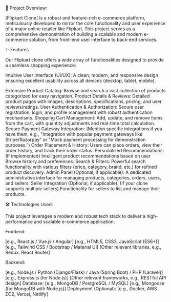 🚀 Project Overview:

[Flipkart Clone] is a robust and feature-rich e-commerce platform, meticulously developed to mirror the core functionality and user experience of a major online retailer like Flipkart. This project serves as a comprehensive demonstration of building a scalable and modern e-commerce solution, from front-end user interface to back-end services.

✨ Features

Our Flipkart clone offers a wide array of functionalities designed to provide a seamless shopping experience:

Intuitive User Interface (UI/UX): A clean, modern, and responsive design ensuring excellent usability across all devices (desktop, tablet, mobile).

Extensive Product Catalog: Browse and search a vast collection of products categorized for easy navigation.
Product Details & Reviews: Detailed product pages with images, descriptions, specifications, pricing, and user reviews/ratings.
User Authentication & Authorization: Secure user registration, login, and profile management with robust authentication mechanisms.
Shopping Cart Management: Add, update, and remove items from the cart, with quantity adjustments and real-time total calculation.
Secure Payment Gateway Integration: (Mention specific integrations if you have them, e.g., "Integration with popular payment gateways like Stripe/Razorpay" or "Mock payment processing for demonstration purposes.")
Order Placement & History: Users can place orders, view their order history, and track their order status.
Personalized Recommendations: (If implemented) Intelligent product recommendations based on user Browse history and preferences.
Search & Filters: Powerful search functionality with various filters (price, category, brand, etc.) for refined product discovery.
Admin Panel (Optional, if applicable): A dedicated administrative interface for managing products, categories, orders, users, and sellers.
Seller Integration (Optional, if applicable): (If your clone supports multiple sellers) Functionality for sellers to list and manage their products.

🛠️ Technologies Used:

This project leverages a modern and robust tech stack to deliver a high-performance and scalable e-commerce application.

Frontend:

[e.g., React.js / Vue.js / Angular]
[e.g., HTML5, CSS3, JavaScript (ES6+)]
[e.g., Tailwind CSS / Bootstrap / Material UI]
[Other relevant libraries, e.g., Redux, React Router]

Backend:

[e.g., Node.js / Python (Django/Flask) / Java (Spring Boot) / PHP (Laravel)]
[e.g., Express.js (for Node.js)]
[Other relevant frameworks, e.g., RESTful API design]
Database:
[e.g., MongoDB / PostgreSQL / MySQL]
[e.g., Mongoose (for MongoDB with Node.js)]
Deployment (Optional):
[e.g., Docker, AWS EC2, Vercel, Netlify]
